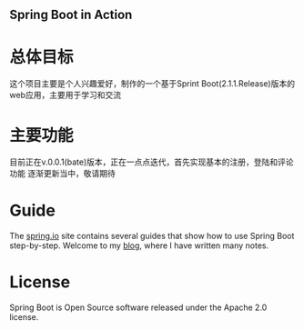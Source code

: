 Spring Boot in Action
------------


# 总体目标
这个项目主要是个人兴趣爱好，制作的一个基于Sprint Boot(2.1.1.Release)版本的web应用，主要用于学习和交流
# 主要功能
目前正在v.0.0.1(bate)版本，正在一点点迭代，首先实现基本的注册，登陆和评论功能
逐渐更新当中，敬请期待
# Guide
The [spring.io](https://spring.io/) site contains several guides that show how to use Spring Boot step-by-step.
Welcome to my [blog](https://blog.csdn.net/qq_39385118), where I have written many notes.
# License
Spring Boot is Open Source software released under the Apache 2.0 license.
